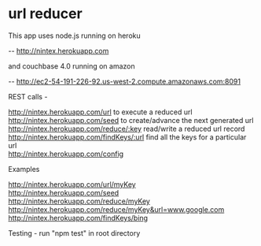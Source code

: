 # url reducer



This app uses node.js running on heroku

-- http://nintex.herokuapp.com


and couchbase 4.0 running on amazon 

-- http://ec2-54-191-226-92.us-west-2.compute.amazonaws.com:8091


REST calls -

http://nintex.herokuapp.com/url   			to execute a reduced url<br>
http://nintex.herokuapp.com/seed  			to create/advance the next generated url<br>
http://nintex.herokuapp.com/reduce/:key    		read/write a reduced url record<br>
http://nintex.herokuapp.com/findKeys/:url	find all the keys for a particular url<br>
http://nintex.herokuapp.com/config<br>

Examples

http://nintex.herokuapp.com/url/myKey<br>
http://nintex.herokuapp.com/seed<br>
http://nintex.herokuapp.com/reduce/myKey<br>
http://nintex.herokuapp.com/reduce/myKey&url=www.google.com<br>
http://nintex.herokuapp.com/findKeys/bing<br>

Testing - run "npm test" in root directory

